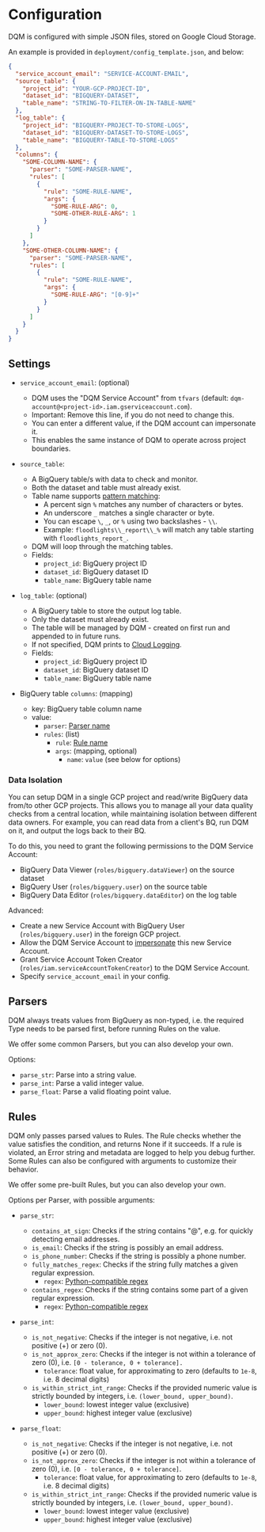 # Configuration

DQM is configured with simple JSON files, stored on Google Cloud Storage.

An example is provided in `deployment/config_template.json`, and below:

```json
{
  "service_account_email": "SERVICE-ACCOUNT-EMAIL",
  "source_table": {
    "project_id": "YOUR-GCP-PROJECT-ID",
    "dataset_id": "BIGQUERY-DATASET",
    "table_name": "STRING-TO-FILTER-ON-IN-TABLE-NAME"
  },
  "log_table": {
    "project_id": "BIGQUERY-PROJECT-TO-STORE-LOGS",
    "dataset_id": "BIGQUERY-DATASET-TO-STORE-LOGS",
    "table_name": "BIGQUERY-TABLE-TO-STORE-LOGS"
  },
  "columns": {
    "SOME-COLUMN-NAME": {
      "parser": "SOME-PARSER-NAME",
      "rules": [
        {
          "rule": "SOME-RULE-NAME",
          "args": {
            "SOME-RULE-ARG": 0,
            "SOME-OTHER-RULE-ARG": 1
          }
        }
      ]
    },
    "SOME-OTHER-COLUMN-NAME": {
      "parser": "SOME-PARSER-NAME",
      "rules": [
        {
          "rule": "SOME-RULE-NAME",
          "args": {
            "SOME-RULE-ARG": "[0-9]+"
          }
        }
      ]
    }
  }
}
```

## Settings

* `service_account_email`: (optional)
  * DQM uses the "DQM Service Account" from `tfvars`
    (default: `dqm-account@<project-id>.iam.gserviceaccount.com`).
  * Important: Remove this line, if you do not need to change this.
  * You can enter a different value, if the DQM account can impersonate it.
  * This enables the same instance of DQM to operate across project boundaries.

* `source_table`:
  * A BigQuery table/s with data to check and monitor.
  * Both the dataset and table must already exist.
  * Table name supports [pattern matching](https://cloud.google.com/bigquery/docs/reference/standard-sql/operators#comparison_operators):
    * A percent sign `%` matches any number of characters or bytes.
    * An underscore `_` matches a single character or byte.
    * You can escape `\`, `_`, or `%` using two backslashes - `\\`.
    * Example: `floodlights\\_report\\_%` will match any table starting with `floodlights_report_`.
  * DQM will loop through the matching tables.
  * Fields:
    * `project_id`: BigQuery project ID
    * `dataset_id`: BigQuery dataset ID
    * `table_name`: BigQuery table name

* `log_table`: (optional)
  * A BigQuery table to store the output log table.
  * Only the dataset must already exist.
  * The table will be managed by DQM - created on first run and appended to in future runs.
  * If not specified, DQM prints to [Cloud Logging](https://cloud.google.com/logging).
  * Fields:
    * `project_id`: BigQuery project ID
    * `dataset_id`: BigQuery dataset ID
    * `table_name`: BigQuery table name

* BigQuery table `columns`: (mapping)
  * key: BigQuery table column name
  * value:
    * `parser`: [Parser name](#parsers)
    * `rules`: (list)
      * `rule`: [Rule name](#rules)
      * `args`: (mapping, optional)
        * `name`: `value` (see below for options)

### Data Isolation

You can setup DQM in a single GCP project and read/write BigQuery data from/to other GCP projects. This allows you to manage all your data quality checks from a central location, while maintaining isolation between different data owners. For example, you can read data from a client's BQ, run DQM on it, and output the logs back to their BQ.

To do this, you need to grant the following permissions to the DQM Service Account:

* BigQuery Data Viewer (`roles/bigquery.dataViewer`) on the source dataset
* BigQuery User (`roles/bigquery.user`) on the source table
* BigQuery Data Editor (`roles/bigquery.dataEditor`) on the log table

Advanced:

* Create a new Service Account with BigQuery User (`roles/bigquery.user`) in the foreign GCP project.
* Allow the DQM Service Account to [impersonate](https://cloud.google.com/iam/docs/impersonating-service-accounts#impersonate-sa-level) this new Service Account.
* Grant Service Account Token Creator (`roles/iam.serviceAccountTokenCreator`) to the DQM Service Account.
* Specify `service_account_email` in your config.

## Parsers

DQM always treats values from BigQuery as non-typed, i.e. the required Type
needs to be parsed first, before running Rules on the value.

We offer some common Parsers, but you can also develop your own.

Options:

* `parse_str`: Parse into a string value.
* `parse_int`: Parse a valid integer value.
* `parse_float`: Parse a valid floating point value.

## Rules

DQM only passes parsed values to Rules. The Rule checks whether the value
satisfies the condition, and returns None if it succeeds. If a rule is
violated, an Error string and metadata are logged to help you debug further.
Some Rules can also be configured with arguments to customize their behavior.

We offer some pre-built Rules, but you can also develop your own.

Options per Parser, with possible arguments:

* `parse_str`:
  * `contains_at_sign`: Checks if the string contains "@", e.g. for quickly detecting email addresses.
  * `is_email`: Checks if the string is possibly an email address.
  * `is_phone_number`: Checks if the string is possibly a phone number.
  * `fully_matches_regex`: Checks if the string fully matches a given regular expression.
    * `regex`: [Python-compatible regex](https://docs.python.org/3/howto/regex.html)
  * `contains_regex`: Checks if the string contains some part of a given regular
    expression.
    * `regex`: [Python-compatible regex](https://docs.python.org/3/howto/regex.html)

* `parse_int`:
  * `is_not_negative`: Checks if the integer is not negative, i.e. not positive (+) or zero (0).
  * `is_not_approx_zero`: Checks if the integer is not within a tolerance of zero (0), i.e. `[0 - tolerance, 0 + tolerance].`
    * `tolerance`: float value, for approximating to zero (defaults to `1e-8`, i.e. 8 decimal digits)
  * `is_within_strict_int_range`: Checks if the provided numeric value is strictly bounded by integers, i.e. `(lower_bound, upper_bound)`.
    * `lower_bound`: lowest integer value (exclusive)
    * `upper_bound`: highest integer value (exclusive)

* `parse_float`:
  * `is_not_negative`: Checks if the integer is not negative, i.e. not positive (+) or zero (0).
  * `is_not_approx_zero`: Checks if the integer is not within a tolerance of zero (0), i.e. `[0 - tolerance, 0 + tolerance]`.
    * `tolerance`: float value, for approximating to zero (defaults to `1e-8`, i.e. 8 decimal digits)
  * `is_within_strict_int_range`: Checks if the provided numeric value is strictly bounded by integers, i.e. `(lower_bound, upper_bound)`.
    * `lower_bound`: lowest integer value (exclusive)
    * `upper_bound`: highest integer value (exclusive)
